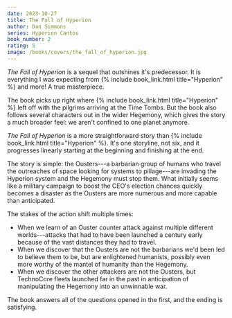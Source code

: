 ```yaml
---
date: 2023-10-27
title: The Fall of Hyperion
author: Dan Simmons
series: Hyperion Cantos
book_number: 2
rating: 5
image: /books/covers/the_fall_of_hyperion.jpg
---
```


<cite class="book-title">The Fall of Hyperion</cite> is a sequel that
outshines it's predecessor. It is everything I was expecting from {% include
book_link.html title="Hyperion" %} and more! A true masterpiece.

The book picks up right where {% include book_link.html title="Hyperion" %}
left off with the pilgrims arriving at the Time Tombs. But the book also
follows several characters out in the wider Hegemony, which gives the story a
much broader feel: we aren't confined to one planet anymore.

<cite class="book-title">The Fall of Hyperion</cite> is a more straightforward
story than {% include book_link.html title="Hyperion" %}. It's one storyline,
not six, and it progresses linearly starting at the beginning and finishing at
the end.

The story is simple: the Ousters---a barbarian group of humans who travel the
outreaches of space looking for systems to pillage---are invading the
Hyperion system and the Hegemony must stop them. What initially seems like a
military campaign to boost the CEO's election chances quickly becomes a
disaster as the Ousters are more numerous and more capable than anticipated.

The stakes of the action shift multiple times:

- When we learn of an Ouster counter attack against multiple different
  worlds---attacks that had to have been launched a century early because of
  the vast distances they had to travel.
- When we discover that the Ousters are not the barbarians we'd been
  led to believe them to be, but are enlightened humanists, possibly even more
  worthy of the mantel of humanity than the Hegemony.
- When we discover the other attackers are not the Ousters, but
  TechnoCore fleets launched far in the past in anticipation of manipulating
  the Hegemony into an unwinnable war.

The book answers all of the questions opened in the first, and the ending is
satisfying.
